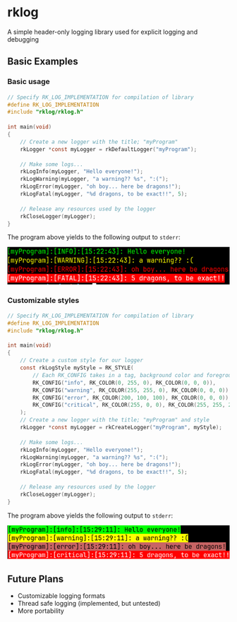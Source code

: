 # rklog

A simple header-only logging library used for explicit logging and debugging

## Basic Examples

### Basic usage

```c
// Specify RK_LOG_IMPLEMENTATION for compilation of library
#define RK_LOG_IMPLEMENTATION
#include "rklog/rklog.h"

int main(void)
{
    // Create a new logger with the title; "myProgram"
    rkLogger *const myLogger = rkDefaultLogger("myProgram");

    // Make some logs...
    rkLogInfo(myLogger, "Hello everyone!");
    rkLogWarning(myLogger, "a warning?? %s", ":(");
    rkLogError(myLogger, "oh boy... here be dragons!");
    rkLogFatal(myLogger, "%d dragons, to be exact!!", 5);

    // Release any resources used by the logger
    rkCloseLogger(myLogger);
}
```

The program above yields to the following output to `stderr`:

![image](resources/example.png)

### Customizable styles

```c
// Specify RK_LOG_IMPLEMENTATION for compilation of library
#define RK_LOG_IMPLEMENTATION
#include "rklog/rklog.h"

int main(void)
{
    // Create a custom style for our logger
    const rkLogStyle myStyle = RK_STYLE(
        // Each RK_CONFIG takes in a tag, background color and foreground color
        RK_CONFIG("info", RK_COLOR(0, 255, 0), RK_COLOR(0, 0, 0)),
        RK_CONFIG("warning", RK_COLOR(255, 255, 0), RK_COLOR(0, 0, 0)),
        RK_CONFIG("error", RK_COLOR(200, 100, 100), RK_COLOR(0, 0, 0)),
        RK_CONFIG("critical", RK_COLOR(255, 0, 0), RK_COLOR(255, 255, 255))
    );
    // Create a new logger with the title; "myProgram" and style
    rkLogger *const myLogger = rkCreateLogger("myProgram", myStyle);

    // Make some logs...
    rkLogInfo(myLogger, "Hello everyone!");
    rkLogWarning(myLogger, "a warning?? %s", ":(");
    rkLogError(myLogger, "oh boy... here be dragons!");
    rkLogFatal(myLogger, "%d dragons, to be exact!!", 5);

    // Release any resources used by the logger
    rkCloseLogger(myLogger);
}
```

The program above yields the following output to `stderr`:

![image](resources/example2.png)


## Future Plans

- Customizable logging formats
- Thread safe logging (implemented, but untested)
- More portability